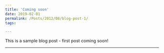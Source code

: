 ```yaml
---
title: 'Coming soon'
date: 2019-02-01
permalink: /Posts/2012/08/blog-post-1/
tags:

---
```


This is a sample blog post - first post coming soon!

------
